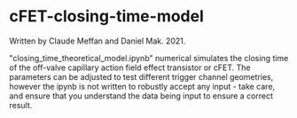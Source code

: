 # cFET-closing-time-model
Written by Claude Meffan and Daniel Mak. 2021.

"closing_time_theoretical_model.ipynb" numerical simulates the closing time of the off-valve capillary action field effect transistor or cFET. 
The parameters can be adjusted to test different trigger channel geometries, however the ipynb is not written to robustly accept any input - take care, and ensure that you understand the data being input to ensure a correct result.

